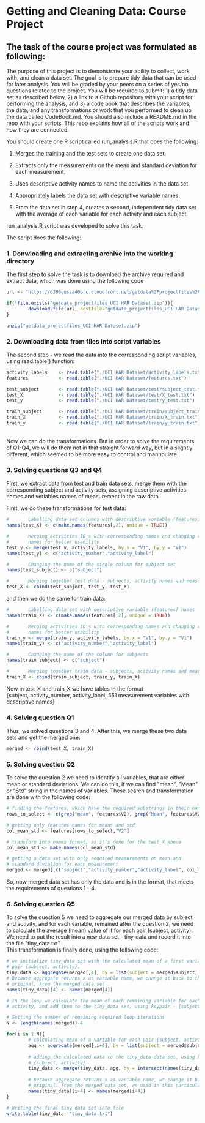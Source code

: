 # Getting and Cleaning Data: Course Project


## The task of the course project was formulated as following:

The purpose of this project is to demonstrate your ability to collect, work with, and clean a data set. The goal is to prepare tidy data that can be used for later analysis. You will be graded by your peers on a series of yes/no questions related to the project. You will be required to submit: 1) a tidy data set as described below, 2) a link to a Github repository with your script for performing the analysis, and 3) a code book that describes the variables, the data, and any transformations or work that you performed to clean up the data called CodeBook.md. You should also include a README.md in the repo with your scripts. This repo explains how all of the scripts work and how they are connected.  

You should create one R script called run_analysis.R that does the following: 

1. Merges the training and the test sets to create one data set.
2. Extracts only the measurements on the mean and standard deviation for each measurement. 
3. Uses descriptive activity names to name the activities in the data set
4. Appropriately labels the data set with descriptive variable names. 

5. From the data set in step 4, creates a second, independent tidy data set with the average of each variable for each activity and each subject.

run_analysis.R script was developed to solve this task.

The script does the following:

### 1. Donwloading and extracting archive into the working directory

The first step to solve the task is to download the archive required and extract data, which was done using the following code


```r
url <- "https://d396qusza40orc.cloudfront.net/getdata%2Fprojectfiles%2FUCI%20HAR%20Dataset.zip"

if(!file.exists("getdata_projectfiles_UCI HAR Dataset.zip")){
        download.file(url, destfile="getdata_projectfiles_UCI HAR Dataset.zip")
}

unzip("getdata_projectfiles_UCI HAR Dataset.zip")
```

### 2. Downloading data from files into script variables
The second step - we read the data into the corresponding script variables, using read.table() function:

```r
activity_labels    <- read.table("./UCI HAR Dataset/activity_labels.txt")
features           <- read.table("./UCI HAR Dataset/features.txt")

test_subject       <- read.table("./UCI HAR Dataset/test/subject_test.txt")
test_X             <- read.table("./UCI HAR Dataset/test/X_test.txt")
test_y             <- read.table("./UCI HAR Dataset/test/y_test.txt")

train_subject      <- read.table("./UCI HAR Dataset/train/subject_train.txt")
train_X            <- read.table("./UCI HAR Dataset/train/X_train.txt")
train_y            <- read.table("./UCI HAR Dataset/train/y_train.txt")
```
\
Now we can do the transformations. But in order to solve the requirements of Q1-Q4, we will do them not in that straight forward way, but in a slightly different, which seemed to be more easy to control and manupulate.

### 3. Solving questions Q3 and Q4

First, we extract data from test and train data sets, merge them with the corresponding subject and activity sets, assigning descriptive activities names and veriables names of measurement in the raw data.

First, we do these transformations for test data:

```r
#       Labelling data set columns with descriptive variable (features) names
names(test_X) <- c(make.names(features[,2], unique = TRUE))

#       Merging activities ID's with corresponding names and changing column 
#       names for better usability
test_y <- merge(test_y, activity_labels, by.x = "V1", by.y = "V1")
names(test_y) <- c("activity_number","activity_label")

#       Changing the name of the single column for subject set
names(test_subject) <- c("subject")

#       Merging together test data - subjects, activity names and measurements
test_X <- cbind(test_subject, test_y, test_X)
```
and then we do the same for train data:

```r
#       Labelling data set with descriptive variable (features) names
names(train_X) <- c(make.names(features[,2], unique = TRUE))

#       Merging activities ID's with corresponding names and changing column 
#       names for better usability
train_y <- merge(train_y, activity_labels, by.x = "V1", by.y = "V1")
names(train_y) <- c("activity_number","activity_label")

#       Changing the name of the column for subjects
names(train_subject) <- c("subject")

#       Merging together train data - subjects, activity names and measurements
train_X <- cbind(train_subject, train_y, train_X)
```
Now in test_X and train_X we have tables in the format 
\
{subject, activity_number, activity_label, 561 measurement variables with descriptive names}

### 4. Solving question Q1
Thus, we solved questions 3 and 4. After this, we merge these two data sets and get the merged one:

```r
merged <- rbind(test_X, train_X)
```

### 5. Solving question Q2
To solve the question 2 we need to identify all variables, that are either mean or standard deviations. We can do this, if we can find "mean", "Mean" or "Std" string in the names of variables. These search and transformation are done with the following code:

```r
# finding the features, which have the required substrings in their names. Result - boolean vector
rows_to_select <- c(grep("mean", features$V2), grep("Mean", features$V2),grep("std", features$V2),grep("Std", features$V2))

# getting only features names for means and std
col_mean_std <- features[rows_to_select,"V2"]

# transform into names format, as it's done for the test_X above
col_mean_std <- make.names(col_mean_std)

# getting a data set with only required measurements on mean and
# standard deviation for each measurement
merged <- merged[,c("subject","activity_number","activity_label", col_mean_std)]
```
So, now merged data set has only the data and is in the format, that meets the requirements of questions 1 - 4.

### 6. Solving question Q5
To solve the question 5 we need to aggregate our merged data by subject and activity, and for each variable, remained after the question 2, we need to calculate the average (mean) value of it for each pair (subject, activity). We need to put the result into a new data set - tiny_data and record it into the file "tiny_data.txt"
\
This transformation is finally done, using the following code:

```r
# we initialize tiny_data set with the calculated mean of a first variable for each 
# pair {subject, activity}.
tiny_data <- aggregate(merged[,4], by = list(subject = merged$subject, activity_number = merged$activity_number, activity_label = merged$activity_label), FUN = mean, na.action = na.omit)
# Because aggregate returns x as variable name, we change it back to the 
# original, from the merged data set
names(tiny_data)[4] <- names(merged[4])

# In the loop we calculate the mean of each remaining variable for each subject and 
# activity, and add them to the tiny_data set, using keypair - {subject, activity}.

# Setting the number of remaining required loop iterations
N <- length(names(merged))-4

for(i in 1:N){
        # calculating mean of a variable for each pair {subject, activity}
        agg <- aggregate(merged[,i+4], by = list(subject = merged$subject, activity_number = merged$activity_number, activity_label = merged$activity_label), FUN = mean, na.action = na.omit)
        
        # adding the calculated data to the tiny_data data set, using key pair - 
        # {subject, activity}
        tiny_data <- merge(tiny_data, agg, by = intersect(names(tiny_data),names(agg)))
        
        # Because aggregate returns x as variable name, we change it back to the 
        # original, from the merged data set, we used in this particular loop step
        names(tiny_data)[i+4] <- names(merged[i+4])
}

# Writing the final tiny data set into file
write.table(tiny_data, "tiny_data.txt")
```

